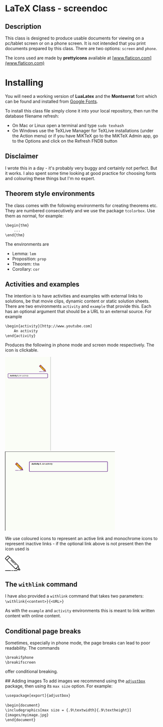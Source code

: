 # LaTeX Class - screendoc
## Description
This class is designed to produce usable documents for viewing on a pc/tablet screen or on a phone screen. It is not intended that you print documents prepared by this class. There are two options: `screen` and `phone`. 

The icons used are made by **prettyicons** available at [www.flaticon.com](www.flaticon.com)

# Installing
You will need a working version of **LuaLatex** and the **Montserrat** font which can be found and installed from [Google Fonts](https://fonts.google.com/).

To install this class file simply clone it into your local repository, then run the database filename refresh:
- On Mac or Linux open a terminal and type ```sudo texhash```
- On Windows use the TeXLive Manager for TeXLive installations (under the Action menu) or if you have MiKTeX go to the MiKTeX Admin app, go to the Options and click on the Refresh FNDB button

## Disclaimer
I wrote this in a day - it's probably very buggy and certainly not perfect. But it works. I also spent some time looking at good practice for choosing fonts and colouring these things but I'm no expert.

## Theorem style environments
The class comes with the following environments for creating theorems etc. They are numbered consecutively and we use the package ```tcolorbox```. Use them as normal, for example:

    \begin{thm}
        ...
    \end{thm}

The environments are 
- Lemma: `lem`
- Proposition: `prop` 
- Theorem: `thm`
- Corollary: `cor`

## Activities and examples
The intention is to have activities and examples with external links to solutions, be that movie clips, dynamic content or static solution sheets. There are two environments `activity` and `example` that provide this. Each has an optional argument that should be a URL to an external source. For example

    \begin{activity}[http://www.youtube.com]
        An activity
    \end{activity}

Produces the following in phone mode and screen mode respectively. The icon is clickable.

<img src="img/activityphone.jpg" alt="phone activity" width="150"/> <img src="img/activityscreen.jpg" alt="screen activity" height="260"/>

We use coloured icons to represent an active link and monochrome icons to represent inactive links - if the optional link above is not present then the icon used is

<img src="img/lineal/026-marker.png" alt = "b+w icon" width = 50>

## The `withlink` command
I have also provided a `withlink` command that takes two parameters: ```\withlink{<content>}{<URL>}```

As with the `example` and `activity` environments this is meant to link written content with online content.

## Conditional page breaks
Sometimes, especially in phone mode, the page breaks can lead to poor readability. The commands
```
\breakifphone
\breakifscreen
```
offer conditional breaking. 

## Adding images
To add images we recommend using the [`adjustbox`](https://ctan.org/pkg/adjustbox?lang=en) package, then using its `max size` option. For example:

```
\usepackage[export]{adjustbox}

\begin{document}
\includegraphics[max size = {.9\textwidth}{.9\textheight}]{images/myimage.jpg}
\end{document}
```